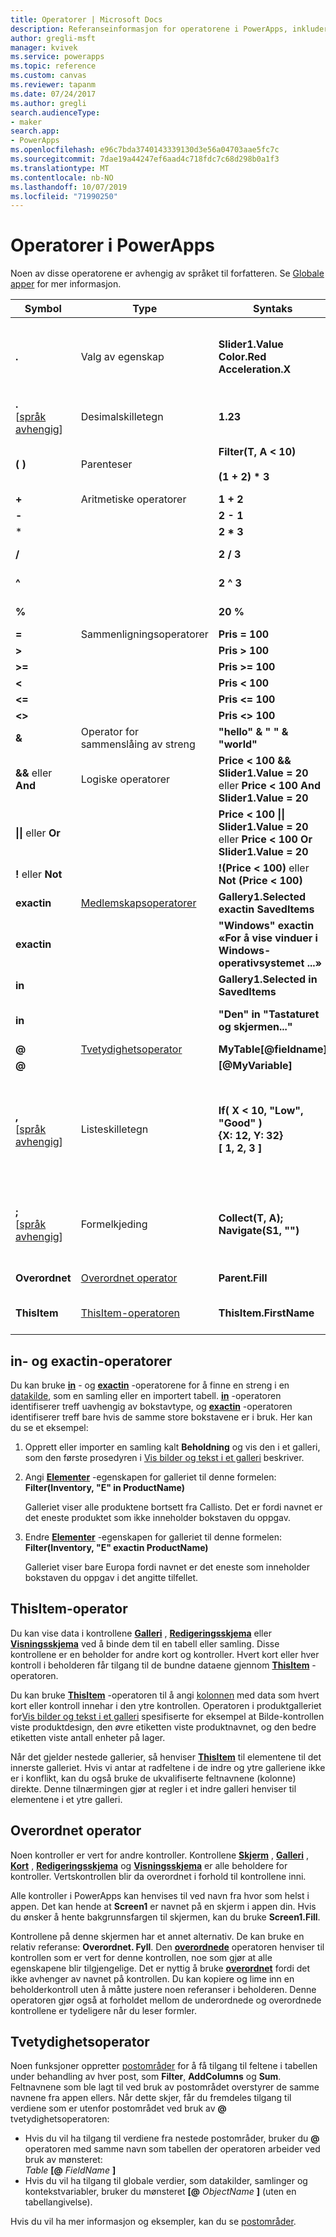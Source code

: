 ```yaml
---
title: Operatorer | Microsoft Docs
description: Referanseinformasjon for operatorene i PowerApps, inkludert syntaks og eksempler
author: gregli-msft
manager: kvivek
ms.service: powerapps
ms.topic: reference
ms.custom: canvas
ms.reviewer: tapanm
ms.date: 07/24/2017
ms.author: gregli
search.audienceType:
- maker
search.app:
- PowerApps
ms.openlocfilehash: e96c7bda3740143339130d3e56a04703aae5fc7c
ms.sourcegitcommit: 7dae19a44247ef6aad4c718fdc7c68d298b0a1f3
ms.translationtype: MT
ms.contentlocale: nb-NO
ms.lasthandoff: 10/07/2019
ms.locfileid: "71990250"
---
```

# <a name="operators-in-powerapps"></a>Operatorer i PowerApps

Noen av disse operatorene er avhengig av språket til forfatteren.  Se [Globale apper](../global-apps.md) for mer informasjon.


|                               Symbol                                |                        Type                         |                                                                                    Syntaks                                                                                    |                                                                                                                           Beskrivelse                                                                                                                            |
|---------------------------------------------------------------------|-----------------------------------------------------|------------------------------------------------------------------------------------------------------------------------------------------------------------------------------|------------------------------------------------------------------------------------------------------------------------------------------------------------------------------------------------------------------------------------------------------------------|
|                                **.**                                |                  Valg av egenskap                  |                                                               **Slider1.Value<br>Color.Red<br>Acceleration.X**                                                               |                                               Henter en egenskap fra en [tabell](../working-with-tables.md), kontroll, et [signal](signals.md) eller en opplisting.  Hvis du ønsker bakoverkompatibilitet, kan også **!** brukes.                                                |
| **.**<br>[[språk avhengig](../global-apps.md)]  |                  Desimalskilletegn                  |                                                             **1.23**                                                           |                                                                              Skilletegn mellom hele tall og delvise tall. Tegnet avhenger av språket.                                                                              |
|                               **( )**                               |                     Parenteser                     |                                                               **Filter(T, A &lt; 10)**<br><br>**(1 + 2) \* 3**                                                               |                                                                                           Fremtvinger prioritert rekkefølge, og grupperer deluttrykk i et større uttrykk                                                                                           |
|                                **+**                                |                Aritmetiske operatorer                 |                                                                                  **1 + 2**                                                                                   |                                                                                                                             Addisjon                                                                                                                             |
|                                **-**                                |                       &nbsp;                        |                                                                                  **2 - 1**                                                                                   |                                                                                                                       Subtraksjon og tegn                                                                                                                       |
|                              *                               |                       &nbsp;                        |                                                                                  **2 \* 3**                                                                                  |                                                                                                                          Multiplikasjon                                                                                                                          |
|                                **/**                                |                       &nbsp;                        |                                                                                  **2 / 3**                                                                                   |                                                                                                   Divisjon (se også **[Mod](function-mod.md)** -funksjonen)                                                                                                    |
|                                **^**                                |                       &nbsp;                        |                                                                                  **2 ^ 3**                                                                                   |                                                                                          Eksponentiering, tilsvarer **[Power](function-numericals.md)** -funksjonen                                                                                          |
|                                **%**                                |                       &nbsp;                        |                                                                                   **20 %**                                                                                    |                                                                                                         Prosent (tilsvarer &quot;\* 1/100&quot;)                                                                                                          |
|                                **=**                                |                Sammenligningsoperatorer                 |                                                                               **Pris = 100**                                                                                |                                                                                                                             Er lik                                                                                                                             |
|                              **&gt;**                               |                       &nbsp;                        |                                                                              **Pris &gt; 100**                                                                              |                                                                                                                           Mer enn                                                                                                                           |
|                              **&gt;=**                              |                       &nbsp;                        |                                                                             **Pris &gt;= 100**                                                                              |                                                                                                                     Større enn eller lik                                                                                                                     |
|                              **&lt;**                               |                       &nbsp;                        |                                                                              **Pris &lt; 100**                                                                              |                                                                                                                            Mindre enn                                                                                                                             |
|                              **&lt;=**                              |                       &nbsp;                        |                                                                             **Pris &lt;= 100**                                                                              |                                                                                                                      Mindre enn eller lik                                                                                                                       |
|                            **&lt;&gt;**                             |                       &nbsp;                        |                                                                            **Pris &lt;&gt; 100**                                                                            |                                                                                                                           Ikke lik                                                                                                                           |
|                              **&amp;**                              |            Operator for sammenslåing av streng            |                                                      **&quot;hello&quot; &amp; &quot; &quot; &amp; &quot;world&quot;**                                                       |                                                                                                             Gjør at flere strenger vises kontinuerlig                                                                                                             |
|                      **&amp;&amp;** eller **And**                      |                  Logiske operatorer                  |                                       **Price &lt; 100 &amp;&amp; Slider1.Value = 20**<br>eller **Price &lt; 100 And Slider1.Value = 20**                                       |                                                                                         Logisk forbindelse, tilsvarer **[And](function-logicals.md)** -funksjonen                                                                                          |
|                     **&#124;&#124;** eller **Or**                      |                       &nbsp;                        |                                        **Price &lt; 100 &#124;&#124; Slider1.Value = 20** eller **Price &lt; 100 Or Slider1.Value = 20**                                        |                                                                                          Logisk disjunksjon, tilsvarer **[Or](function-logicals.md)** -funksjonen                                                                                          |
|                          **!** eller **Not**                           |                       &nbsp;                        |                                                              **!(Price &lt; 100)** eller **Not (Price &lt; 100)**                                                               |                                                                                           Logisk negasjon, tilsvarer **[Not](function-logicals.md)** -funksjonen                                                                                           |
|                             **exactin**                             |  [Medlemskapsoperatorer](#in-and-exactin-operators)  |                                                                   **Gallery1.Selected exactin SavedItems**                                                                   |                                                                                       Tilhører en [samling](../working-with-data-sources.md#collections) eller en tabell                                                                                        |
|                             **exactin**                             |                       &nbsp;                        |                                           **&quot;Windows&quot; exactin «For å vise vinduer i Windows-operativsystemet ...»**                                            |                                                                                                                 Delstreng-test (skiller mellom små og store bokstaver)                                                                                                                  |
|                               **in**                                |                       &nbsp;                        |                                                                     **Gallery1.Selected in SavedItems**                                                                      |                                                                                                               Tilhører en samling eller en tabell                                                                                                               |
|                               **in**                                |                       &nbsp;                        |                                                      **&quot;Den&quot; in &quot;Tastaturet og skjermen...&quot;**                                                      |                                                                                                                Delstreng-test (skiller ikke mellom små og store bokstaver)                                                                                                                 |
|                                **@**                                | [Tvetydighetsoperator](#disambiguation-operator) |                                                                           **MyTable[@fieldname]**                                                                            |                                                                                                                       Felttvetydighet                                                                                                                       |
|                                **@**                                |                       &nbsp;                        |                                                                              **[@MyVariable]**                                                                               |                                                                                                                      Global tvetydighet                                                                                                                       |
| **,**<br>[[språk avhengig](../global-apps.md)]  |                   Listeskilletegn                    | **If( X < 10, "Low", "Good" )**<br>**{X: 12, Y: 32}**<br>**[ 1, 2, 3 ]** | Adskiller: <ul><li>argumenter i funksjonsoppkallinger</li><li>felter i en [post](../working-with-tables.md#elements-of-a-table)</li><li>poster i en [tabell](../working-with-tables.md#inline-value-tables)</li></ul> Dette tegnet avhenger av språket. |
| **;**<br>[[språk avhengig](../global-apps.md)] |                  Formelkjeding                   |                                     **Collect(T, A); Navigate(S1, &quot;&quot;)**                                     |                                                                          Separerer starten av funksjoner i egenskaper for virkemåte. Sammenkjeding-operatoren avhenger av språket.                                                                          |
|                             **Overordnet**                              |         [Overordnet operator](#parent-operator)         |                                                                               **Parent.Fill**                                                                                |                                                                                                           Tilgang til egenskapene til en kontrollbeholder                                                                                                            |
|                            **ThisItem**                             |       [ThisItem-operatoren](#thisitem-operator)       |                                                                            **ThisItem.FirstName**                                                                            |                                                                                                          Tilgang til felt i en Galleri- eller Skjema-kontroll                                                                                                           |

## <a name="in-and-exactin-operators"></a>in- og exactin-operatorer
Du kan bruke **[in](operators.md#in-and-exactin-operators)** - og **[exactin](operators.md#in-and-exactin-operators)** -operatorene for å finne en streng i en [datakilde](../working-with-data-sources.md), som en samling eller en importert tabell. **[in](operators.md#in-and-exactin-operators)** -operatoren identifiserer treff uavhengig av bokstavtype, og **[exactin](operators.md#in-and-exactin-operators)** -operatoren identifiserer treff bare hvis de samme store bokstavene er i bruk. Her kan du se et eksempel:

1. Opprett eller importer en samling kalt **Beholdning** og vis den i et galleri, som den første prosedyren i [Vis bilder og tekst i et galleri](../show-images-text-gallery-sort-filter.md) beskriver.
2. Angi **[Elementer](../controls/properties-core.md)** -egenskapen for galleriet til denne formelen:
   <br>**Filter(Inventory, "E" in ProductName)**

    Galleriet viser alle produktene bortsett fra Callisto. Det er fordi navnet er det eneste produktet som ikke inneholder bokstaven du oppgav.
3. Endre **[Elementer](../controls/properties-core.md)** -egenskapen for galleriet til denne formelen:
   <br>**Filter(Inventory, "E" exactin ProductName)**

    Galleriet viser bare Europa fordi navnet er det eneste som inneholder bokstaven du oppgav i det angitte tilfellet.

## <a name="thisitem-operator"></a>ThisItem-operator
Du kan vise data i kontrollene **[Galleri](../controls/control-gallery.md)** , **[Redigeringsskjema](../controls/control-form-detail.md)** eller **[Visningsskjema](../controls/control-form-detail.md)** ved å binde dem til en tabell eller samling.  Disse kontrollene er en beholder for andre kort og kontroller.  Hvert kort eller hver kontroll i beholderen får tilgang til de bundne dataene gjennom **[ThisItem](operators.md#thisitem-operator)** -operatoren.   

Du kan bruke **[ThisItem](operators.md#thisitem-operator)** -operatoren til å angi [kolonnen](../working-with-tables.md#columns) med data som hvert kort eller kontroll innehar i den ytre kontrollen. Operatoren i produktgalleriet for[Vis bilder og tekst i et galleri](../show-images-text-gallery-sort-filter.md) spesifiserte for eksempel at Bilde-kontrollen viste produktdesign, den øvre etiketten viste produktnavnet, og den bedre etiketten viste antall enheter på lager.

Når det gjelder nestede gallerier, så henviser **[ThisItem](operators.md#thisitem-operator)** til elementene til det innerste galleriet. Hvis vi antar at radfeltene i de indre og ytre galleriene ikke er i konflikt, kan du også bruke de ukvalifiserte feltnavnene (kolonne) direkte. Denne tilnærmingen gjør at regler i et indre galleri henviser til elementene i et ytre galleri.

## <a name="parent-operator"></a>Overordnet operator
Noen kontroller er vert for andre kontroller. Kontrollene **[Skjerm](../controls/control-screen.md)** , **[Galleri](../controls/control-gallery.md)** , **[Kort](../controls/control-card.md)** , **[Redigeringsskjema](../controls/control-form-detail.md)** og **[Visningsskjema](../controls/control-form-detail.md)** er alle beholdere for kontroller. Vertskontrollen blir da overordnet i forhold til kontrollene inni.

Alle kontroller i PowerApps kan henvises til ved navn fra hvor som helst i appen. Det kan hende at **Screen1** er navnet på en skjerm i appen din. Hvis du ønsker å hente bakgrunnsfargen til skjermen, kan du bruke **Screen1.Fill**.

Kontrollene på denne skjermen har et annet alternativ. De kan bruke en relativ referanse: **Overordnet. Fyll**. Den **[overordnede](operators.md#parent-operator)** operatoren henviser til kontrollen som er vert for denne kontrollen, noe som gjør at alle egenskapene blir tilgjengelige. Det er nyttig å bruke **[overordnet](operators.md#parent-operator)** fordi det ikke avhenger av navnet på kontrollen. Du kan kopiere og lime inn en beholderkontroll uten å måtte justere noen referanser i beholderen. Denne operatoren gjør også at forholdet mellom de underordnede og overordnede kontrollene er tydeligere når du leser formler.

## <a name="disambiguation-operator"></a>Tvetydighetsoperator
Noen funksjoner oppretter [postområder](../working-with-tables.md#record-scope) for å få tilgang til feltene i tabellen under behandling av hver post, som **Filter**, **AddColumns** og **Sum**.  Feltnavnene som ble lagt til ved bruk av postområdet overstyrer de samme navnene fra appen ellers.  Når dette skjer, får du fremdeles tilgang til verdiene som er utenfor postområdet ved bruk av **@** tvetydighetsoperatoren:

* Hvis du vil ha tilgang til verdiene fra nestede postområder, bruker du **@** operatoren med samme navn som tabellen der operatoren arbeider ved bruk av mønsteret:<br>_Table_ **[@** _FieldName_ **]**
* Hvis du vil ha tilgang til globale verdier, som datakilder, samlinger og kontekstvariabler, bruker du mønsteret **[@** _ObjectName_ **]** (uten en tabellangivelse).

Hvis du vil ha mer informasjon og eksempler, kan du se [postområder](../working-with-tables.md#record-scope).

